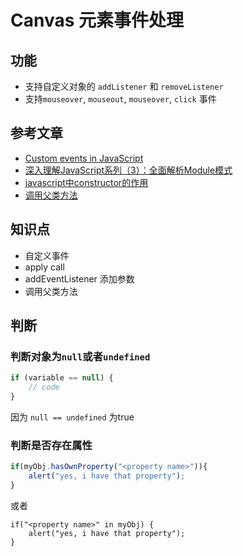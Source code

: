 # Canvas 元素事件处理

## 功能
* 支持自定义对象的 `addListener` 和 `removeListener`
* 支持`mouseover`, `mouseout`, `mouseover`, `click` 事件

## 参考文章
* [Custom events in JavaScript](https://www.nczonline.net/blog/2010/03/09/custom-events-in-javascript/)
* [深入理解JavaScript系列（3）：全面解析Module模式](http://www.cnblogs.com/TomXu/archive/2011/12/30/2288372.html)
* [javascript中constructor的作用](http://www.ghugo.com/javascript-constructor/)
* [调用父类方法](https://www.bennadel.com/blog/1566-using-super-constructors-is-critical-in-prototypal-inheritance-in-javascript.htm)

## 知识点
* 自定义事件
* apply call
* addEventListener 添加参数
* 调用父类方法 


## 判断
### 判断对象为`null`或者`undefined`
```js
if (variable == null) {
    // code
}
```
因为 `null == undefined` 为true
### 判断是否存在属性
```js
if(myObj.hasOwnProperty("<property name>")){
    alert("yes, i have that property");
}
```
或者
```
if("<property name>" in myObj) {
    alert("yes, i have that property");
}
```